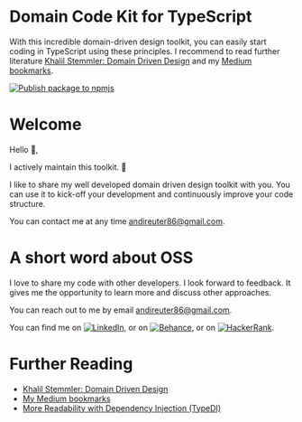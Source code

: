 # Domain Code Kit for TypeScript

With this incredible domain-driven design toolkit, you can easily start coding in TypeScript using these principles. I recommend to read further literature [Khalil Stemmler: Domain Driven Design](https://khalilstemmler.com/articles/categories/domain-driven-design) and my [Medium bookmarks](https://medium.com/@AndiReuter/list/domain-driven-design-b4ec21b36221).

[![Publish package to npmjs](https://github.com/andreasreuter/domain-code-kit-ts/actions/workflows/publish-to-npm.yml/badge.svg)](https://github.com/andreasreuter/domain-code-kit-ts/actions/workflows/publish-to-npm.yml)

# Welcome

Hello 👋,

I actively maintain this toolkit. :rocket:

I like to share my well developed domain driven design toolkit with you. You can use it to kick-off your development and continuously improve your code structure.

You can contact me at any time andireuter86@gmail.com.

# A short word about OSS

I love to share my code with other developers. I look forward to feedback. It gives me the opportunity to learn more and discuss other approaches.

You can reach out to me by email [andireuter86@gmail.com](mailto:andireuter86@gmail.com?subject=Hello%20👋).

You can find me on [![LinkedIn][1.2]][1], or on [![Behance][2.2]][2], or on [![HackerRank][3.2]][3].

[1.2]: https://raw.githubusercontent.com/andreasreuter/andreasreuter/main/img/linkedin.png "LinkedIn icon"
[2.2]: https://raw.githubusercontent.com/andreasreuter/andreasreuter/main/img/behance.png "Behance icon"
[3.2]: https://raw.githubusercontent.com/andreasreuter/andreasreuter/main/img/hackerrank.png "HackerRank icon"
[1]: https://www.linkedin.com/in/andreasreuter
[2]: https://www.behance.net/andireuter
[3]: https://www.hackerrank.com/andreasreuter

# Further Reading

- [Khalil Stemmler: Domain Driven Design](https://khalilstemmler.com/articles/categories/domain-driven-design)
- [My Medium bookmarks](https://medium.com/@AndiReuter/list/domain-driven-design-b4ec21b36221)
- [More Readability with Dependency Injection (TypeDI)](https://docs.typestack.community/typedi/v/develop/01-getting-started)
